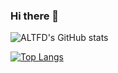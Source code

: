 ### Hi there 👋

![ALTFD's GitHub stats](https://github-readme-stats-ten-khaki.vercel.app/api?username=altfd&count_private=true&show_icons=true&theme=dark&&bg_color=00000000)

[![Top Langs](https://github-readme-stats-ten-khaki.vercel.app/api/top-langs/?username=altfd&layout=compact&theme=dark&&bg_color=00000000)](https://github.com/altfd/github-readme-stats)
<!--
**altfd/altfd** is a ✨ _special_ ✨ repository because its `README.md` (this file) appears on your GitHub profile.

Here are some ideas to get you started:

- 🔭 I’m currently working on ...
- 🌱 I’m currently learning ...
- 👯 I’m looking to collaborate on ...
- 🤔 I’m looking for help with ...
- 💬 Ask me about ...
- 📫 How to reach me: ...
- 😄 Pronouns: ...
- ⚡ Fun fact: ...
-->
